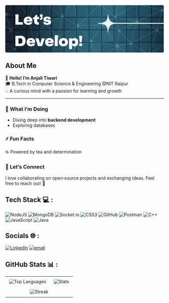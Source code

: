 <div style="width: 100%; height: 150px; overflow: hidden; border-radius: 4px;">
  <img
    src="banner.png"
    alt="GitHub Banner"
    style="width: 100%; height: auto;"
  />
</div>



## About Me

👋 **Hello! I’m Anjali Tiwari**  
🎓 B.Tech in Computer Science & Engineering @NIT Raipur  
💡 A curious mind with a passion for learning and growth  

---

### 🔭 What I’m Doing  
- Diving deep into **backend development**  
- Exploring databases

### ⚡ Fun Facts 
☕ Powered by tea and determination  

### 🤝 Let’s Connect  
I love collaborating on open‑source projects and exchanging ideas. Feel free to reach out! 💬

## Tech Stack 💻 :
![NodeJS](https://img.shields.io/badge/node.js-6DA55F?style=plastic&logo=node.js&logoColor=white) ![MongoDB](https://img.shields.io/badge/MongoDB-%234ea94b.svg?style=plastic&logo=mongodb&logoColor=white) ![Socket.io](https://img.shields.io/badge/Socket.io-black?style=plastic&logo=socket.io&badgeColor=010101) ![CSS3](https://img.shields.io/badge/css3-%231572B6.svg?style=plastic&logo=css3&logoColor=white) ![GitHub](https://img.shields.io/badge/github-%23121011.svg?style=plastic&logo=github&logoColor=white) ![Postman](https://img.shields.io/badge/Postman-FF6C37?style=plastic&logo=postman&logoColor=white) ![C++](https://img.shields.io/badge/c++-%2300599C.svg?style=plastic&logo=c%2B%2B&logoColor=white) ![JavaScript](https://img.shields.io/badge/javascript-%23323330.svg?style=plastic&logo=javascript&logoColor=%23F7DF1E) ![Java](https://img.shields.io/badge/java-%23ED8B00.svg?style=plastic&logo=openjdk&logoColor=white)

## Socials 🌐 :
[![LinkedIn](https://img.shields.io/badge/LinkedIn-%230077B5.svg?logo=linkedin&logoColor=white)](https://www.linkedin.com/in/tiwari-anjali) [![email](https://img.shields.io/badge/Email-D14836?logo=gmail&logoColor=white)](mailto:anjali2006.tiwari@gmail.com) 

## GitHub Stats 📊 :

<table>
  <tr>
    <td>
      <img
        src="https://github-readme-stats.vercel.app/api/top-langs/?username=Anjali-2807&theme=dark&hide_border=false&include_all_commits=true&count_private=false&layout=compact"
        alt="Top Languages"
        style="border:1px solid #fff; border-radius:8px; padding:4px;"
      />
    </td>
    <td>
      <img
        src="https://github-readme-stats.vercel.app/api?username=Anjali-2807&hide_title=false&hide_rank=true&show_icons=true&include_all_commits=true&count_private=true&disable_animations=false&theme=dark&locale=en&hide_border=false"
        alt="Stats"
        style="border:1px solid #fff; border-radius:8px; padding:4px;"
      />
    </td>
  </tr>
  <tr>
    <td colspan="2" align="center">
      <img
        src="https://nirzak-streak-stats.vercel.app/?user=Anjali-2807&theme=dark&hide_border=false"
        alt="Streak"
        style="border:1px solid #fff; border-radius:8px; padding:4px;"
      />
    </td>
  </tr>
</table>




<!-- Proudly created with GPRM ( https://gprm.itsvg.in ) -->
